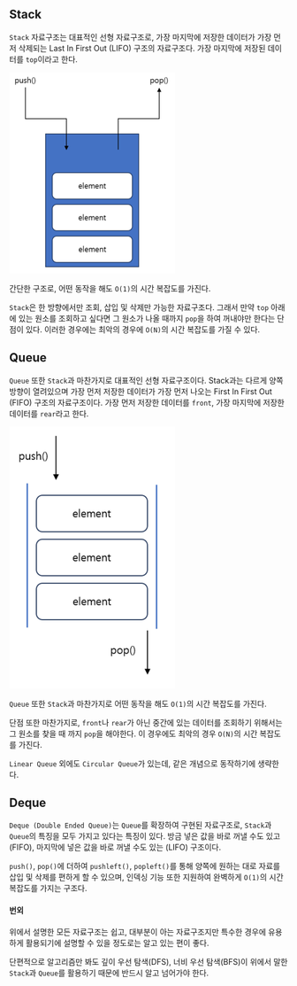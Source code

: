 
## Stack

`Stack` 자료구조는 대표적인 선형 자료구조로, 가장 마지막에 저장한 데이터가 가장 먼저 삭제되는 Last In First Out (LIFO) 구조의 자료구조다. 가장 마지막에 저장된 데이터를 `top`이라고 한다.

![](../image/stack1.png)

간단한 구조로, 어떤 동작을 해도 `O(1)`의 시간 복잡도를 가진다. 

`Stack`은 한 방향에서만 조회, 삽입 및 삭제만 가능한 자료구조다. 그래서 만약 `top` 아래에 있는 원소를 조회하고 싶다면 그 원소가 나올 때까지 `pop`을 하여 꺼내야만 한다는 단점이 있다. 이러한 경우에는 최악의 경우에 `O(N)`의 시간 복잡도를 가질 수 있다.


## Queue

`Queue` 또한 `Stack`과 마찬가지로 대표적인 선형 자료구조이다. Stack과는 다르게 양쪽 방향이 열려있으며 가장 먼저 저장한 데이터가 가장 먼저 나오는 First In First Out (FIFO) 구조의 자료구조이다. 가장 먼저 저장한 데이터를 `front`, 가장 마지막에 저장한 데이터를 `rear`라고 한다.


![](../image/queue1.png)

`Queue` 또한 `Stack`과 마찬가지로 어떤 동작을 해도 `O(1)`의 시간 복잡도를 가진다.

단점 또한 마찬가지로, `front`나 `rear`가 아닌 중간에 있는 데이터를 조회하기 위해서는 그 원소를 찾을 때 까지 `pop`을 해야한다. 이 경우에도 최악의 경우 `O(N)`의 시간 복잡도를 가진다.

`Linear Queue` 외에도 `Circular Queue`가 있는데, 같은 개념으로 동작하기에 생략한다.

## Deque

`Deque (Double Ended Queue)`는 `Queue`를 확장하여 구현된 자료구조로, `Stack`과 `Queue`의 특징을 모두 가지고 있다는 특징이 있다. 방금 넣은 값을 바로 꺼낼 수도 있고 (FIFO), 마지막에 넣은 값을 바로 꺼낼 수도 있는 (LIFO) 구조이다.

`push()`, `pop()`에 더하여 `pushleft()`, `popleft()`를 통해 양쪽에 원하는 대로 자료를 삽입 및 삭제를 편하게 할 수 있으며, 인덱싱 기능 또한 지원하여 완벽하게 `O(1)`의 시간 복잡도를 가지는 구조다.


#### 번외

위에서 설명한 모든 자료구조는 쉽고, 대부분이 아는 자료구조지만 특수한 경우에 유용하게 활용되기에 설명할 수 있을 정도로는 알고 있는 편이 좋다.

단편적으로 알고리즘만 봐도 깊이 우선 탐색(DFS), 너비 우선 탐색(BFS)이 위에서 말한 `Stack`과 `Queue`를 활용하기 때문에 반드시 알고 넘어가야 한다.